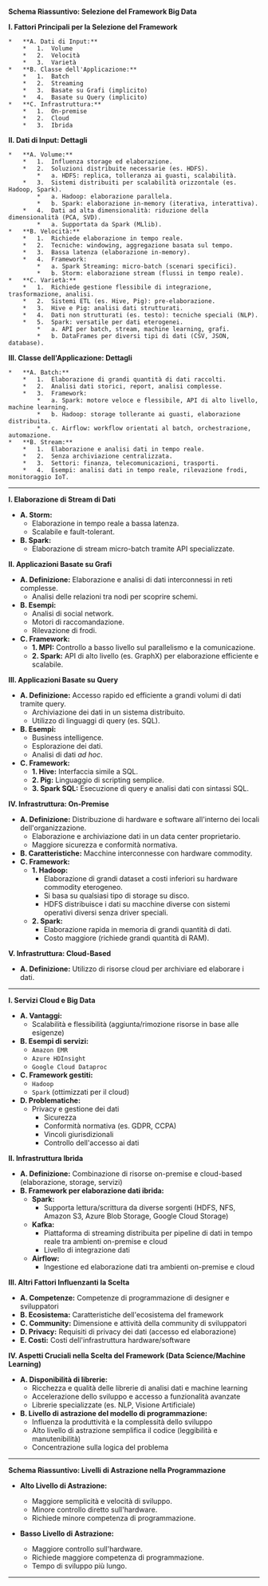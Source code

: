 
**Schema Riassuntivo: Selezione del Framework Big Data**

**I. Fattori Principali per la Selezione del Framework**

    *   **A. Dati di Input:**
        *   1.  Volume
        *   2.  Velocità
        *   3.  Varietà
    *   **B. Classe dell'Applicazione:**
        *   1.  Batch
        *   2.  Streaming
        *   3.  Basate su Grafi (implicito)
        *   4.  Basate su Query (implicito)
    *   **C. Infrastruttura:**
        *   1.  On-premise
        *   2.  Cloud
        *   3.  Ibrida

**II. Dati di Input: Dettagli**

    *   **A. Volume:**
        *   1.  Influenza storage ed elaborazione.
        *   2.  Soluzioni distribuite necessarie (es. HDFS).
            *   a. HDFS: replica, tolleranza ai guasti, scalabilità.
        *   3.  Sistemi distribuiti per scalabilità orizzontale (es. Hadoop, Spark).
            *   a. Hadoop: elaborazione parallela.
            *   b. Spark: elaborazione in-memory (iterativa, interattiva).
        *   4.  Dati ad alta dimensionalità: riduzione della dimensionalità (PCA, SVD).
            *   a. Supportata da Spark (MLlib).
    *   **B. Velocità:**
        *   1.  Richiede elaborazione in tempo reale.
        *   2.  Tecniche: windowing, aggregazione basata sul tempo.
        *   3.  Bassa latenza (elaborazione in-memory).
        *   4.  Framework:
            *   a. Spark Streaming: micro-batch (scenari specifici).
            *   b. Storm: elaborazione stream (flussi in tempo reale).
    *   **C. Varietà:**
        *   1.  Richiede gestione flessibile di integrazione, trasformazione, analisi.
        *   2.  Sistemi ETL (es. Hive, Pig): pre-elaborazione.
        *   3.  Hive e Pig: analisi dati strutturati.
        *   4.  Dati non strutturati (es. testo): tecniche speciali (NLP).
        *   5.  Spark: versatile per dati eterogenei.
            *   a. API per batch, stream, machine learning, grafi.
            *   b. DataFrames per diversi tipi di dati (CSV, JSON, database).

**III. Classe dell'Applicazione: Dettagli**

    *   **A. Batch:**
        *   1.  Elaborazione di grandi quantità di dati raccolti.
        *   2.  Analisi dati storici, report, analisi complesse.
        *   3.  Framework:
            *   a. Spark: motore veloce e flessibile, API di alto livello, machine learning.
            *   b. Hadoop: storage tollerante ai guasti, elaborazione distribuita.
            *   c. Airflow: workflow orientati al batch, orchestrazione, automazione.
    *   **B. Stream:**
        *   1.  Elaborazione e analisi dati in tempo reale.
        *   2.  Senza archiviazione centralizzata.
        *   3.  Settori: finanza, telecomunicazioni, trasporti.
        *   4.  Esempi: analisi dati in tempo reale, rilevazione frodi, monitoraggio IoT.

---

**I. Elaborazione di Stream di Dati**

*   **A. Storm:**
    *   Elaborazione in tempo reale a bassa latenza.
    *   Scalabile e fault-tolerant.
*   **B. Spark:**
    *   Elaborazione di stream micro-batch tramite API specializzate.

**II. Applicazioni Basate su Grafi**

*   **A. Definizione:** Elaborazione e analisi di dati interconnessi in reti complesse.
    *   Analisi delle relazioni tra nodi per scoprire schemi.
*   **B. Esempi:**
    *   Analisi di social network.
    *   Motori di raccomandazione.
    *   Rilevazione di frodi.
*   **C. Framework:**
    *   **1. MPI:** Controllo a basso livello sul parallelismo e la comunicazione.
    *   **2. Spark:** API di alto livello (es. GraphX) per elaborazione efficiente e scalabile.

**III. Applicazioni Basate su Query**

*   **A. Definizione:** Accesso rapido ed efficiente a grandi volumi di dati tramite query.
    *   Archiviazione dei dati in un sistema distribuito.
    *   Utilizzo di linguaggi di query (es. SQL).
*   **B. Esempi:**
    *   Business intelligence.
    *   Esplorazione dei dati.
    *   Analisi di dati *ad hoc*.
*   **C. Framework:**
    *   **1. Hive:** Interfaccia simile a SQL.
    *   **2. Pig:** Linguaggio di scripting semplice.
    *   **3. Spark SQL:** Esecuzione di query e analisi dati con sintassi SQL.

**IV. Infrastruttura: On-Premise**

*   **A. Definizione:** Distribuzione di hardware e software all'interno dei locali dell'organizzazione.
    *   Elaborazione e archiviazione dati in un data center proprietario.
    *   Maggiore sicurezza e conformità normativa.
*   **B. Caratteristiche:** Macchine interconnesse con hardware commodity.
*   **C. Framework:**
    *   **1. Hadoop:**
        *   Elaborazione di grandi dataset a costi inferiori su hardware commodity eterogeneo.
        *   Si basa su qualsiasi tipo di storage su disco.
        *   HDFS distribuisce i dati su macchine diverse con sistemi operativi diversi senza driver speciali.
    *   **2. Spark:**
        *   Elaborazione rapida in memoria di grandi quantità di dati.
        *   Costo maggiore (richiede grandi quantità di RAM).

**V. Infrastruttura: Cloud-Based**

*   **A. Definizione:** Utilizzo di risorse cloud per archiviare ed elaborare i dati.

---

**I. Servizi Cloud e Big Data**

*   **A. Vantaggi:**
    *   Scalabilità e flessibilità (aggiunta/rimozione risorse in base alle esigenze)
*   **B. Esempi di servizi:**
    *   `Amazon EMR`
    *   `Azure HDInsight`
    *   `Google Cloud Dataproc`
*   **C. Framework gestiti:**
    *   `Hadoop`
    *   `Spark` (ottimizzati per il cloud)
*   **D. Problematiche:**
    *   Privacy e gestione dei dati
        *   Sicurezza
        *   Conformità normativa (es. GDPR, CCPA)
        *   Vincoli giurisdizionali
        *   Controllo dell'accesso ai dati

**II. Infrastruttura Ibrida**

*   **A. Definizione:** Combinazione di risorse on-premise e cloud-based (elaborazione, storage, servizi)
*   **B. Framework per elaborazione dati ibrida:**
    *   **Spark:**
        *   Supporta lettura/scrittura da diverse sorgenti (HDFS, NFS, Amazon S3, Azure Blob Storage, Google Cloud Storage)
    *   **Kafka:**
        *   Piattaforma di streaming distribuita per pipeline di dati in tempo reale tra ambienti on-premise e cloud
        *   Livello di integrazione dati
    *   **Airflow:**
        *   Ingestione ed elaborazione dati tra ambienti on-premise e cloud

**III. Altri Fattori Influenzanti la Scelta**

*   **A. Competenze:** Competenze di programmazione di designer e sviluppatori
*   **B. Ecosistema:** Caratteristiche dell'ecosistema del framework
*   **C. Community:** Dimensione e attività della community di sviluppatori
*   **D. Privacy:** Requisiti di privacy dei dati (accesso ed elaborazione)
*   **E. Costi:** Costi dell'infrastruttura hardware/software

**IV. Aspetti Cruciali nella Scelta del Framework (Data Science/Machine Learning)**

*   **A. Disponibilità di librerie:**
    *   Ricchezza e qualità delle librerie di analisi dati e machine learning
    *   Accelerazione dello sviluppo e accesso a funzionalità avanzate
    *   Librerie specializzate (es. NLP, Visione Artificiale)
*   **B. Livello di astrazione del modello di programmazione:**
    *   Influenza la produttività e la complessità dello sviluppo
    *   Alto livello di astrazione semplifica il codice (leggibilità e manutenibilità)
    *   Concentrazione sulla logica del problema

---

**Schema Riassuntivo: Livelli di Astrazione nella Programmazione**

*   **Alto Livello di Astrazione:**

    *   Maggiore semplicità e velocità di sviluppo.
    *   Minore controllo diretto sull'hardware.
    *   Richiede minore competenza di programmazione.

*   **Basso Livello di Astrazione:**

    *   Maggiore controllo sull'hardware.
    *   Richiede maggiore competenza di programmazione.
    *   Tempo di sviluppo più lungo.

---
